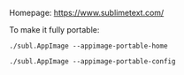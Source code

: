 Homepage: https://www.sublimetext.com/

To make it fully portable:

`./subl.AppImage --appimage-portable-home`

`./subl.AppImage --appimage-portable-config`
